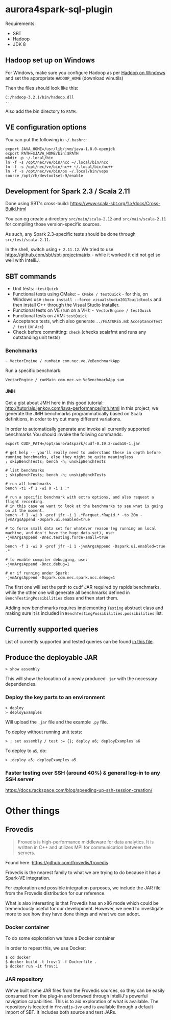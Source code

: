 # aurora4spark-sql-plugin

Requirements:

- SBT
- Hadoop
- JDK 8

## Hadoop set up on Windows

For Windows, make sure you configure Hadoop as per [Hadoop on Windows](https://wiki.apache.org/hadoop/WindowsProblems) and set the appropriate `HADOOP_HOME` (download winutils)

Then the files should look like this:

```
C:/hadoop-3.2.1/bin/hadoop.dll
...
```

Also add the bin directory to `PATH`.

## VE configuration options

You can put the following in `~/.bashrc`:

```
export JAVA_HOME=/usr/lib/jvm/java-1.8.0-openjdk
export PATH=$JAVA_HOME/bin:$PATH
mkdir -p ~/.local/bin
ln -f -s /opt/nec/ve/bin/ncc ~/.local/bin/ncc
ln -f -s /opt/nec/ve/bin/nc++ ~/.local/bin/nc++
ln -f -s /opt/nec/ve/bin/ps ~/.local/bin/veps
source /opt/rh/devtoolset-9/enable
```

## Development for Spark 2.3 / Scala 2.11

Done using SBT's cross-build: https://www.scala-sbt.org/1.x/docs/Cross-Build.html

You can eg create a directory `src/main/scala-2.12` and `src/main/scala-2.11` for compiling those version-specific sources.

As such, any Spark 2.3-specific tests should be done through `src/test/scala-2.11`.

In the shell, switch using `+ 2.11.12`. We tried to use https://github.com/sbt/sbt-projectmatrix - while it worked
it did not gel so well with IntelliJ.

## SBT commands

- Unit tests: `~testQuick`
- Functional tests using CMake: `~ CMake / testQuick` - for this, on Windows use `choco install --force visualstudio2017buildtools` and then install C++ through the Visual Studio Installer.
- Functional tests on VE (run on a VH): `~ VectorEngine / testQuick`
- Functional tests on JVM: `testQuick`
- Acceptance tests, which also generate `../FEATURES.md`: `AcceptanceTest / test` (or `Acc`)
- Check before committing: `check` (checks scalafmt and runs any outstanding unit tests)

### Benchmarks

```
~ VectorEngine / runMain com.nec.ve.VeBenchmarkApp
```

Run a specific benchmark:

```
VectorEngine / runMain com.nec.ve.VeBenchmarkApp sum
```

#### JMH

Get a gist about JMH here in this good tutorial: http://tutorials.jenkov.com/java-performance/jmh.html
In this project, we generate the JMH benchmarks programmatically based on Scala definitions, in order to try out 
many different variations.

In order to automatically generate and invoke all currently supported benchmarks You should invoke 
the follwing commands: 
```
export CUDF_PATH=/opt/aurora4spark/cudf-0.19.2-cuda10-1.jar
```

```
# get help -- you'll really need to understand these in depth before running benchmarks, else they might be quite meaningless
; skipBenchTests; bench -h; unskipBenchTests

# list benchmarks
; skipBenchTests; bench -h; unskipBenchTests

# run all benchmarks
bench -t1 -f 1 -wi 0 -i 1 .*

# run a specific benchmark with extra options, and also request a flight recording.
# in this case we want to look at the benchmarks to see what is going on at the moment.
bench -f 1 -wi 0 -prof jfr -i 1 .*Parquet.*Rapid.* -to 20m -jvmArgsAppend -Dspark.ui.enabled=true

# to force small data set for whatever reason (eg running on local machine, and don't have the huge data-set), use:  
-jvmArgsAppend -Dnec.testing.force-small=true

bench -f 1 -wi 0 -prof jfr -i 1 -jvmArgsAppend -Dspark.ui.enabled=true .*

# to enable compiler debugging, use:
-jvmArgsAppend -Dncc.debug=1

# or if running under Spark:
-jvmArgsAppend -Dspark.com.nec.spark.ncc.debug=1

```

The first one will set the path to cudf JAR required by rapids benchmarks, while the other one
will generate all benchmarks defined in `BenchTestingPossibilities` class and then start them.

Adding new benchmarks requires implementing `Testing` abstract class and making sure it is included
in `BenchTestingPossibilities.possibilities` list.

## Currently supported queries

List of currently supported and tested queries can be found [in this file](../FEATURES.md).

## Produce the deployable JAR

```
> show assembly
```

This will show the location of a newly produced `.jar` with the necessary dependencies.

### Deploy the key parts to an environment

```
> deploy
> deployExamples
```

Will upload the `.jar` file and the example `.py` file.

To deploy without running unit tests:

```
> ; set assembly / test := {}; deploy a6; deployExamples a6
```

To deploy to `a5`, do:

```
> ;deploy a5; deployExamples a5
```

### Faster testing over SSH (around 40%) & general log-in to any SSH server

https://docs.rackspace.com/blog/speeding-up-ssh-session-creation/

# Other things

## Frovedis

> Frovedis is high-performance middleware for data analytics. It is written in C++ and utilizes MPI for communication between the servers.

Found here: https://github.com/frovedis/frovedis

Frovedis is the nearest family to what we are trying to do because it has a Spark-VE integration.

For exploration and possible integration purposes, we include the JAR file from the Frovedis distribution for our
reference.

What is also interesting is that Frovedis has an x86 mode which could be tremendously useful for our development.
However, we need to investigate more to see how they have done things and what we can adopt.

### Docker container

To do some exploration we have a Docker container

In order to repeat this, we use Docker:

```
$ cd docker
$ docker build -t frov:1 -f Dockerfile .
$ docker run -it frov:1
```

### JAR repository

We've built some JAR files from the Frovedis sources, so they can be easily consumed from the plug-in and browsed
through IntelliJ's powerful navigation capabilities. This is to aid exploration of what is available. The repository is
located in `frovedis-ivy`
and is available through a default import of SBT. It includes both source and test JARs.

